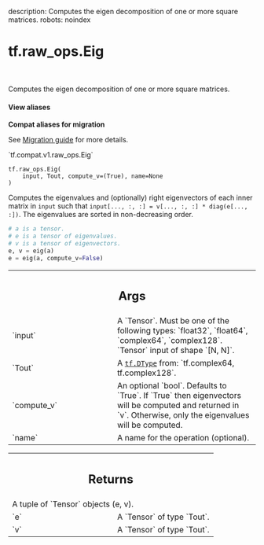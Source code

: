 description: Computes the eigen decomposition of one or more square matrices.
robots: noindex

# tf.raw_ops.Eig

<!-- Insert buttons and diff -->

<table class="tfo-notebook-buttons tfo-api nocontent" align="left">

</table>



Computes the eigen decomposition of one or more square matrices.

<section class="expandable">
  <h4 class="showalways">View aliases</h4>
  <p>
<b>Compat aliases for migration</b>
<p>See
<a href="https://www.tensorflow.org/guide/migrate">Migration guide</a> for
more details.</p>
<p>`tf.compat.v1.raw_ops.Eig`</p>
</p>
</section>

<pre class="devsite-click-to-copy prettyprint lang-py tfo-signature-link">
<code>tf.raw_ops.Eig(
    input, Tout, compute_v=(True), name=None
)
</code></pre>



<!-- Placeholder for "Used in" -->

Computes the eigenvalues and (optionally) right eigenvectors of each inner matrix in
`input` such that `input[..., :, :] = v[..., :, :] * diag(e[..., :])`. The eigenvalues
are sorted in non-decreasing order.

```python
# a is a tensor.
# e is a tensor of eigenvalues.
# v is a tensor of eigenvectors.
e, v = eig(a)
e = eig(a, compute_v=False)
```

<!-- Tabular view -->
 <table class="responsive fixed orange">
<colgroup><col width="214px"><col></colgroup>
<tr><th colspan="2"><h2 class="add-link">Args</h2></th></tr>

<tr>
<td>
`input`
</td>
<td>
A `Tensor`. Must be one of the following types: `float32`, `float64`, `complex64`, `complex128`.
`Tensor` input of shape `[N, N]`.
</td>
</tr><tr>
<td>
`Tout`
</td>
<td>
A <a href="../../tf/dtypes/DType.md"><code>tf.DType</code></a> from: `tf.complex64, tf.complex128`.
</td>
</tr><tr>
<td>
`compute_v`
</td>
<td>
An optional `bool`. Defaults to `True`.
If `True` then eigenvectors will be computed and returned in `v`.
Otherwise, only the eigenvalues will be computed.
</td>
</tr><tr>
<td>
`name`
</td>
<td>
A name for the operation (optional).
</td>
</tr>
</table>



<!-- Tabular view -->
 <table class="responsive fixed orange">
<colgroup><col width="214px"><col></colgroup>
<tr><th colspan="2"><h2 class="add-link">Returns</h2></th></tr>
<tr class="alt">
<td colspan="2">
A tuple of `Tensor` objects (e, v).
</td>
</tr>
<tr>
<td>
`e`
</td>
<td>
A `Tensor` of type `Tout`.
</td>
</tr><tr>
<td>
`v`
</td>
<td>
A `Tensor` of type `Tout`.
</td>
</tr>
</table>

